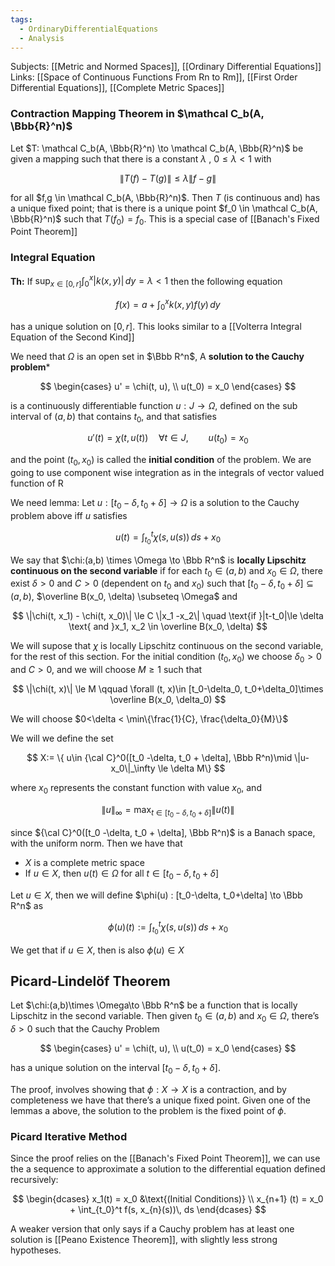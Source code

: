 ```yaml
---
tags:
  - OrdinaryDifferentialEquations
  - Analysis
---
```

Subjects: [[Metric and Normed Spaces]], [[Ordinary Differential Equations]]
Links: [[Space of Continuous Functions From Rn to Rm]], [[First Order Differential Equations]], [[Complete Metric Spaces]]
### Contraction Mapping Theorem in $\mathcal C_b(A, \Bbb{R}^n)$

Let $T: \mathcal C_b(A, \Bbb{R}^n) \to \mathcal C_b(A, \Bbb{R}^n)$ be given a mapping such that there is a constant $\lambda$ , ${0 \le \lambda < 1}$ with

$$ \| T(f) - T(g) \| \le \lambda \|f-g\| $$

for all $f,g \in \mathcal C_b(A, \Bbb{R}^n)$. Then $T$ (is continuous and) has a unique fixed point; that is there is a unique point $f_0 \in \mathcal C_b(A, \Bbb{R}^n)$ such that $T(f_0) = f_0$. This is a special case of [[Banach's Fixed Point Theorem]]

### Integral Equation

********Th:******** If $\sup_{x \in [0, r]} \int_0^x |k(x,y)|\,dy = \lambda <1$ then the following equation

$$ f(x) = a +\int_0^xk(x,y)f(y) \, dy $$

has a unique solution on $[0, r]$. This looks similar to a [[Volterra Integral Equation of the Second Kind]]


We need that $\Omega$ is an open set in $\Bbb R^n$, 
A **************solution to the Cauchy problem***************

$$ \begin{cases} u' = \chi(t, u), \\ u(t_0) = x_0 \end{cases} $$

is a continuously differentiable function $u:J \to \Omega$, defined on the sub interval of $(a,b)$ that contains $t_0$, and that satisfies

$$ u '(t) = \chi(t, u(t))\quad \forall t\in J, \qquad u(t_0) = x_0 $$

and the point $(t_0, x_0)$ is called the ********initial condition******** of the problem. We are going to use component wise integration as in the integrals of vector valued function of R

We need lemma: Let $u:[t_0-\delta, t_0+\delta]\to \Omega$ is a solution to the Cauchy problem above iff $u$ satisfies

$$ u(t) =\int_{t_0}^t\chi(s, u(s))\, ds+x_0 $$

We say that $\chi:(a,b) \times \Omega \to \Bbb R^n$ is ******************************locally Lipschitz continuous on the second variable****************************** if for each $t_0 \in (a, b)$ and $x_0 \in \Omega$, there exist $\delta>0$ and $C>0$ (dependent on $t_0$ and $x_0$) such that ${[t_0-\delta, t_0+\delta]\subseteq (a,b)}$, $\overline B(x_0, \delta) \subseteq \Omega$ and

$$ \|\chi(t, x_1) - \chi(t, x_0)\| \le C \|x_1 -x_2\| \quad \text{if }|t-t_0|\le \delta \text{ and }x_1, x_2 \in \overline B(x_0, \delta) $$

We will supose that $\chi$ is locally Lipschitz continuous on the second variable, for the rest of this section. For the initial condition $(t_0, x_0)$ we choose $\delta_0>0$ and $C >0$, and we will choose ${M\ge 1}$ such that

$$ \|\chi(t, x)\| \le M \qquad \forall (t, x)\in [t_0-\delta_0, t_0+\delta_0]\times \overline B(x_0, \delta_0) $$

We will choose $0<\delta < \min\{\frac{1}{C}, \frac{\delta_0}{M}\}$

We will we define the set

$$ X:= \{ u\in {\cal C}^0([t_0 -\delta, t_0 + \delta], \Bbb R^n)\mid \|u-x_0\|_\infty \le \delta M\} $$

where $x_0$ represents the constant function with value $x_0$, and

$$ \|u\|_\infty = \max_{t \in [t_0-\delta, t_0+\delta]}\|u(t)\| $$

since ${\cal C}^0([t_0 -\delta, t_0 + \delta], \Bbb R^n)$ is a Banach space, with the uniform norm. Then we have that

- $X$ is a complete metric space
- If $u \in X$, then $u(t)\in \Omega$ for all $t \in [t_0 -\delta, t_0+\delta]$

Let $u \in X$, then we will define $\phi(u) : [t_0-\delta, t_0+\delta] \to \Bbb R^n$ as

$$ \phi(u)(t) := \int_{t_0}^t \chi(s, u(s))\, ds + x_0 $$

We get that if $u \in X$, then is also $\phi(u)\in X$

## Picard-Lindelöf Theorem

Let $\chi:(a,b)\times \Omega\to \Bbb R^n$ be a function that is locally Lipschitz in the second variable. Then given $t_0\in (a,b)$ and $x_0\in \Omega$, there’s $\delta>0$ such that the Cauchy Problem

$$ \begin{cases} u' = \chi(t, u), \\ u(t_0) = x_0 \end{cases} $$

has a unique solution on the interval $[t_0-\delta, t_0+\delta]$.

The proof, involves showing that $\phi:X\to X$ is a contraction, and by completeness we have that there’s a unique fixed point. Given one of the lemmas a above, the solution to the problem is the fixed point of $\phi$.

### Picard Iterative Method
Since the proof relies on the [[Banach's Fixed Point Theorem]], we can use the a sequence to approximate a solution to the differential equation defined recursively:

$$ \begin{dcases} x_1(t) = x_0 &\text{(Initial Conditions)} \\ x_{n+1} (t) = x_0 + \int_{t_0}^t f(s, x_{n}(s))\, ds \end{dcases} $$

A weaker version that only says if a Cauchy problem has at least one solution is [[Peano Existence Theorem]], with slightly less strong hypotheses.